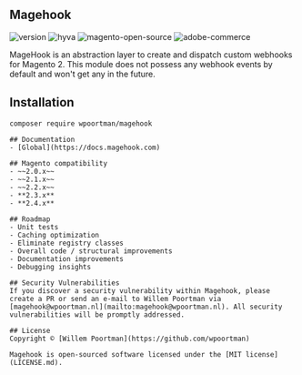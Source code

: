 ## Magehook
![version](https://img.shields.io/badge/Version-1.0.0--alpha-blue)
![hyva](https://img.shields.io/badge/Hyva_Themes-Compatible-1abc9c)
![magento-open-source](https://img.shields.io/badge/Magento_Open_Source-2.4.x-orange)
![adobe-commerce](https://img.shields.io/badge/Adobe_Commerce-2.4.x-red)

MageHook is an abstraction layer to create and dispatch custom webhooks for Magento 2. This module does not
possess any webhook events by default and won't get any in the future.

## Installation
```
composer require wpoortman/magehook

## Documentation
- [Global](https://docs.magehook.com)

## Magento compatibility
- ~~2.0.x~~
- ~~2.1.x~~
- ~~2.2.x~~
- **2.3.x**
- **2.4.x**

## Roadmap
- Unit tests
- Caching optimization
- Eliminate registry classes
- Overall code / structural improvements
- Documentation improvements
- Debugging insights

## Security Vulnerabilities
If you discover a security vulnerability within Magehook, please create a PR or send an e-mail to Willem Poortman via
[magehook@wpoortman.nl](mailto:magehook@wpoortman.nl). All security vulnerabilities will be promptly addressed.

## License
Copyright © [Willem Poortman](https://github.com/wpoortman)

Magehook is open-sourced software licensed under the [MIT license](LICENSE.md).
